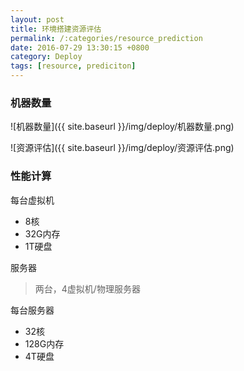 ```yaml
---
layout: post
title: 环境搭建资源评估
permalink: /:categories/resource_prediction
date: 2016-07-29 13:30:15 +0800
category: Deploy
tags: [resource, prediciton]
---
```


### 机器数量

![机器数量]({{ site.baseurl }}/img/deploy/机器数量.png)

![资源评估]({{ site.baseurl }}/img/deploy/资源评估.png)

### 性能计算

每台虚拟机

* 8核
* 32G内存
* 1T硬盘

服务器

> 两台，4虚拟机/物理服务器

每台服务器

* 32核
* 128G内存
* 4T硬盘
